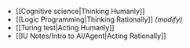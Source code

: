 - [[Cognitive science|Thinking Humanly]]
- [[Logic Programming|Thinking Rationally]] *(modify)*
- [[Turing test|Acting Humanly]]
- [[IU Notes/Intro to AI/Agent|Acting Rationally]]
  